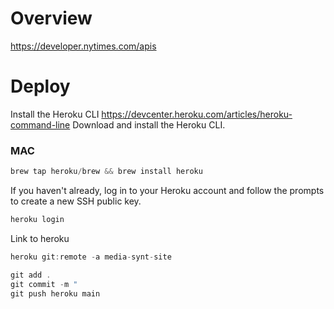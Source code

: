 # Overview 

https://developer.nytimes.com/apis



# Deploy

Install the Heroku CLI https://devcenter.heroku.com/articles/heroku-command-line
Download and install the Heroku CLI.
### MAC
```js 
brew tap heroku/brew && brew install heroku
```

If you haven't already, log in to your Heroku account and follow the prompts to create a new SSH public key.
```js 
heroku login
```
Link to heroku
```js
heroku git:remote -a media-synt-site
```

```js
git add .
git commit -m "
git push heroku main
```